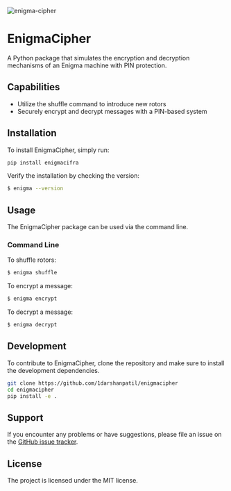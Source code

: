 ![enigma-cipher](https://github.com/1darshanpatil/enigmacipher/assets/72539638/7ed29d47-177b-4c86-bc12-c3517dd9a67c)


# EnigmaCipher

A Python package that simulates the encryption and decryption mechanisms of an Enigma machine with PIN protection.

## Capabilities
 * Utilize the shuffle command to introduce new rotors
 * Securely encrypt and decrypt messages with a PIN-based system

## Installation

To install EnigmaCipher, simply run:

```bash
pip install enigmacifra
```

Verify the installation by checking the version: 

```bash
$ enigma --version
```

## Usage

The EnigmaCipher package can be used via the command line.

### Command Line

To shuffle rotors:

```bash
$ enigma shuffle
```

To encrypt a message:

```bash
$ enigma encrypt
```

To decrypt a message:
 
```bash
$ enigma decrypt
```



## Development

To contribute to EnigmaCipher, clone the repository and make sure to install the development dependencies.

```bash
git clone https://github.com/1darshanpatil/enigmacipher
cd enigmacipher
pip install -e .
```

## Support

If you encounter any problems or have suggestions, please file an issue on the [GitHub issue tracker](https://github.com/1darshanpatil/enigmacipher/issues).

## License

The project is licensed under the MIT license.
